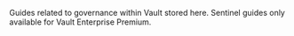Guides related to governance within Vault stored here. Sentinel guides only available for Vault Enterprise Premium.